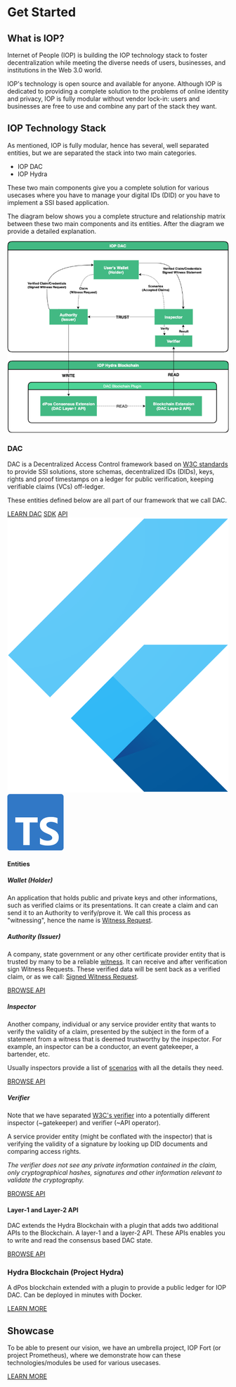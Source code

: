 # Get Started

## What is IOP?

Internet of People (IOP) is building the IOP technology stack to foster decentralization while meeting the diverse needs of users, businesses, and institutions in the Web 3.0 world.

IOP's technology is open source and available for anyone. Although IOP is dedicated to providing a complete solution to the problems of online identity and privacy, IOP is fully modular without vendor lock-in: users and businesses are free to use and combine any part of the stack they want.

## IOP Technology Stack

As mentioned, IOP is fully modular, hence has several, well separated entities, but we are separated the stack into two main categories.

- IOP DAC
- IOP Hydra

These two main components give you a complete solution for various usecases where you have to manage your digital IDs (DID) or you have to implement a SSI based application.

The diagram below shows you a complete structure and relationship matrix between these two main components and its entities. After the diagram we provide a detailed explanation.

<img src="/assets/SSI_flow.png" class="d-block mx-auto">

### DAC

DAC is a Decentralized Access Control framework based on [W3C standards](https://w3c.github.io/did-core) to provide SSI solutions, store schemas, decentralized IDs (DIDs), keys, rights and proof timestamps on a ledger for public verification, keeping verifiable claims (VCs) off-ledger.

These entities defined below are all part of our framework that we call DAC.

<div class="mb-4">
    <a href="/#/dac" class="btn btn-sm btn-outline-primary mt-auto mr-1">LEARN DAC</a>
    <a href="/#/sdk/dac" class="btn btn-sm btn-outline-primary mr-1">SDK</a>
    <a href="/#/sdk/dac" class="btn btn-sm btn-outline-primary">API</a>
    <img src="/assets/flutter_square_logo.png" class="tech-logo ml-2" title="Supports Flutter/Dart">
    <img src="/assets/ts_square_logo.png" class="tech-logo ml-3" title="Supports Typescript">
</div>

#### Entities

##### Wallet (Holder)

An application that holds public and private keys and other informations, such as verified claims or its presentations. It can create a claim and can send it to an Authority to verify/prove it. We call this process as "witnessing", hence the name is [Witness Request](/glossary?id=witness-request).

##### Authority (Issuer)

A company, state government or any other certificate provider entity that is trusted by many to be a reliable [witness](/glossary?id=witness). It can receive and after verification sign Witness Requests. These verified data will be sent back as a verified claim, or as we call: [Signed Witness Request](/glossary?id=signed-witness-request).

<a href="/#/api/authority_api" class="btn btn-sm btn-outline-primary mt-auto mb-2">BROWSE API</a>

##### Inspector

Another company, individual or any service provider entity that wants to verify the validity of a claim, presented by the subject in the form of a statement from a witness that is deemed trustworthy by the inspector. For example, an inspector can be a conductor, an event gatekeeper, a bartender, etc.

Usually inspectors provide a list of [scenarios](/glossary?id=scenario) with all the details they need.

<a href="/#/api/inspector_api" class="btn btn-sm btn-outline-primary mt-auto mb-2">BROWSE API</a>

##### Verifier

Note that we have separated [W3C's verifier](https://w3c.github.io/vc-data-model/#dfn-verifier) into a potentially different inspector (~gatekeeper) and verifier (~API operator).

A service provider entity (might be conflated with the inspector) that is verifying the validity of a signature by looking up DID documents and comparing access rights.

*The verifier does not see any private information contained in the claim, only cryptographical hashes, signatures and other information relevant to validate the cryptography.*

<a href="/#/api/verifier_api" class="btn btn-sm btn-outline-primary mt-auto mb-2">BROWSE API</a>

#### Layer-1 and Layer-2 API

DAC extends the Hydra Blockchain with a plugin that adds two additional APIs to the Blockchain.
A layer-1 and a layer-2 API. These APIs enables you to write and read the consensus based DAC state.

<a href="/#/api/api" class="btn btn-sm btn-outline-primary mt-auto mb-2">BROWSE API</a>

### Hydra Blockchain (Project Hydra)

A dPos blockchain extended with a plugin to provide a public ledger for IOP DAC. Can be deployed in minutes with Docker.

<a href="/#/hydra" class="btn btn-sm btn-outline-primary">LEARN MORE</a>

## Showcase

To be able to present our vision, we have an umbrella project, IOP Fort (or project Prometheus), where we demonstrate how can these technologies/modules be used for various usecases.

<a href="/#/fort" class="btn btn-sm btn-outline-primary mt-auto mb-2">LEARN MORE</a>